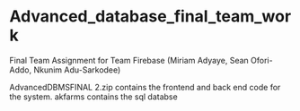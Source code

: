 # Advanced_database_final_team_work
Final Team Assignment for Team Firebase (Miriam Adyaye, Sean Ofori-Addo, Nkunim Adu-Sarkodee)

AdvancedDBMSFINAL 2.zip contains the frontend and back end code for the system.
akfarms contains the sql databse
